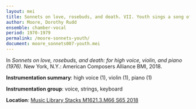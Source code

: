 ```yaml
---
layout: mei
title: Sonnets on love, rosebuds, and death. VII. Youth sings a song of rosebuds
author: Moore, Dorothy Rudd
ensemble: chamber-vocal
period: 1970-1979
permalink: /moore-sonnets-youth/
document: moore_sonnets007-youth.mei
---
```


In *Sonnets on love, rosebuds, and death: for high voice, violin, and piano (1976).* New York, N.Y.: American Composers Alliance BMI, 2018.

**Instrumentation summary**: high voice (1), violin (1), piano (1)

**Instrumentation group**: voice, strings, keyboard

**Location**: <a href="https://tufts.primo.exlibrisgroup.com/permalink/01TUN_INST/1kc9gia/alma991018220948503851" target="_blank">Music Library Stacks M1621.3.M66 S65 2018</a>
